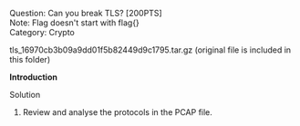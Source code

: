 Question: Can you break TLS? [200PTS]<br>
Note: Flag doesn't start with flag{}<br>
Category: Crypto<br>

tls_16970cb3b09a9dd01f5b82449d9c1795.tar.gz (original file is included in this folder)

<b>Introduction</b>

Solution

1) Review and analyse the protocols in the PCAP file.

